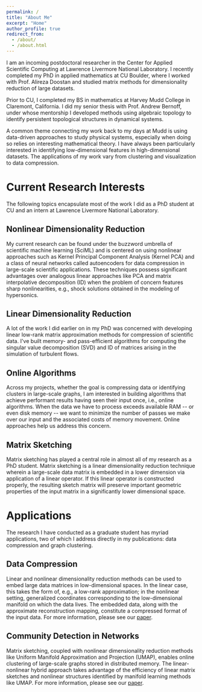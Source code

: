 ```yaml
---
permalink: /
title: "About Me"
excerpt: "Home"
author_profile: true
redirect_from: 
  - /about/
  - /about.html
---
```


I am an incoming postdoctoral researcher in the Center for Applied Scientific Computing at Lawrence Livermore National Laboratory. I recently completed my PhD in applied mathematics at CU Boulder, where I worked with Prof. Alireza Doostan and studied matrix methods for dimensionality reduction of large datasets.  

Prior to CU, I completed my BS in mathematics at Harvey Mudd College in Claremont, California. I did my senior thesis with Prof. Andrew Bernoff, under whose mentorship I developed methods using algebraic topology to identify persistent topological structures in dynamical systems.  

A common theme connecting my work back to my days at Mudd is using data-driven approaches to study physical systems, especially when doing so relies on interesting mathematical theory. I have always been particularly interested in identifying low-dimensional features in high-dimensional datasets. The applications of my work vary from clustering and visualization to data compression.

Current Research Interests 
======

The following topics encapsulate most of the work I did as a PhD student at CU and an intern at Lawrence Livermore National Laboratory.

Nonlinear Dimensionality Reduction 
------

My current research can be found under the buzzword umbrella of scientific machine learning (SciML) and is centered on using nonlinear approaches such as Kernel Principal Component Analysis (Kernel PCA) and a class of neural networks called autoencoders for data compression in large-scale scientific applications. These techniques possess significant advantages over analogous linear approaches like PCA and matrix interpolative decomposition (ID) when the problem of concern features sharp nonlinearities, e.g., shock solutions obtained in the modeling of hypersonics.

Linear Dimensionality Reduction 
------

A lot of the work I did earlier on in my PhD was concerned with developing linear low-rank matrix approximation methods for compression of scientific data. I've built memory- and pass-efficient algorithms for computing the singular value decomposition (SVD) and ID of matrices arising in the simulation of turbulent flows. 

Online Algorithms 
------

Across my projects, whether the goal is compressing data or identifying clusters in large-scale graphs, I am interested in building algorithms that achieve performant results having seen their input once, i.e., online algorithms. When the data we have to process exceeds available RAM -- or even disk memory -- we want to minimize the number of passes we make over our input and the associated costs of memory movement. Online approaches help us address this concern.

Matrix Sketching
------

Matrix sketching has played a central role in almost all of my research as a PhD student. Matrix sketching is a linear dimensionality reduction technique wherein a large-scale data matrix is embedded in a lower dimension via application of a linear operator. If this linear operator is constructed properly, the resulting sketch matrix will preserve important geometric properties of the input matrix in a significantly lower dimensional space. 

Applications
======

The research I have conducted as a graduate student has myriad applications, two of which I address directly in my publications: data compression and graph clustering. 

Data Compression
------

Linear and nonlinear dimensionality reduction methods can be used to embed large data matrices in low-dimensional spaces. In the linear case, this takes the form of, e.g., a low-rank approximation; in the nonlinear setting, generalized coordinates corresponding to the low-dimensional manifold on which the data lives. The embedded data, along with the approximate reconstruction mapping, constitute a compressed format of the input data. For more information, please see our [paper](http://alecmdunton.github.io/files/graph_distributed_sketches.pdf).

Community Detection in Networks
------

Matrix sketching, coupled with nonlinear dimensionality reduction methods like Uniform Manifold Approximation and Projection (UMAP), enables online clustering of large-scale graphs stored in distributed memory. The linear-nonlinear hybrid approach takes advantage of the efficiency of linear matrix sketches and nonlinear structures identified by manifold learning methods like UMAP. For more information, please see our [paper](http://alecmdunton.github.io/files/pass_efficient.pdf).


